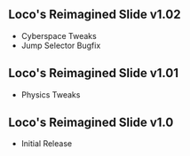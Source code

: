 ## Loco's Reimagined Slide v1.02
- Cyberspace Tweaks
- Jump Selector Bugfix

## Loco's Reimagined Slide v1.01
- Physics Tweaks

## Loco's Reimagined Slide v1.0
- Initial Release